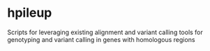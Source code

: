 # hpileup
Scripts for leveraging existing alignment and variant calling tools for genotyping and variant calling in genes with homologous regions
